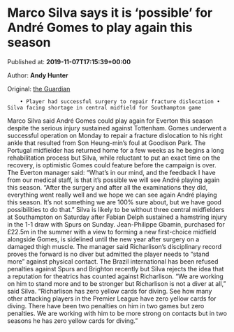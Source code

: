 
# Marco Silva says it is ‘possible’ for André Gomes to play again this season

Published at: **2019-11-07T17:15:39+00:00**

Author: **Andy Hunter**

Original: [the Guardian](https://www.theguardian.com/football/2019/nov/07/marco-silva-andre-gomes-everton-football)


        • Player had successful surgery to repair fracture dislocation • Silva facing shortage in central midfield for Southampton game
      
Marco Silva said André Gomes could play again for Everton this season despite the serious injury sustained against Tottenham.
Gomes underwent a successful operation on Monday to repair a fracture dislocation to his right ankle that resulted from Son Heung-min’s foul at Goodison Park. The Portugal midfielder has returned home for a few weeks as he begins a long rehabilitation process but Silva, while reluctant to put an exact time on the recovery, is optimistic Gomes could feature before the campaign is over.
The Everton manager said: “What’s in our mind, and the feedback I have from our medical staff, is that it’s possible we will see André playing again this season.
“After the surgery and after all the examinations they did, everything went really well and we hope we can see again André playing this season. It’s not something we are 100% sure about, but we have good possibilities to do that.”
Silva is likely to be without three central midfielders at Southampton on Saturday after Fabian Delph sustained a hamstring injury in the 1-1 draw with Spurs on Sunday. Jean-Philippe Gbamin, purchased for £22.5m in the summer with a view to forming a new first-choice midfield alongside Gomes, is sidelined until the new year after surgery on a damaged thigh muscle.
The manager said Richarlison’s disciplinary record proves the forward is no diver but admitted the player needs to “stand more” against physical contact. The Brazil international has been refused penalties against Spurs and Brighton recently but Silva rejects the idea that a reputation for theatrics has counted against Richarlison.
“We are working on him to stand more and to be stronger but Richarlison is not a diver at all,” said Silva. “Richarlison has zero yellow cards for diving. See how many other attacking players in the Premier League have zero yellow cards for diving. There have been two penalties on him in two games but zero penalties. We are working with him to be more strong on contacts but in two seasons he has zero yellow cards for diving.”
